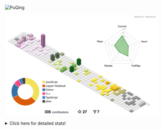 ![PuQing](https://user-images.githubusercontent.com/27223114/171565019-9a56fae6-b08b-421f-99db-7e830da42371.png)

![](./profile-3d-contrib/profile-season-animate.svg)

<details>
<summary>Click here for detailed stats!</summary>

<!--START_SECTION:waka-->
**I'm a Night 🦉** 

```text
🌞 Morning                43 commits          ██░░░░░░░░░░░░░░░░░░░░░░░   07.95 % 
🌆 Daytime                198 commits         █████████░░░░░░░░░░░░░░░░   36.60 % 
🌃 Evening                118 commits         █████░░░░░░░░░░░░░░░░░░░░   21.81 % 
🌙 Night                  182 commits         ████████░░░░░░░░░░░░░░░░░   33.64 % 
```


📊 **This Week I Spent My Time On** 

```text
💬 Programming Languages: 
C++                      9 hrs 46 mins       ████████████░░░░░░░░░░░░░   47.28 % 
Python                   8 hrs 47 mins       ███████████░░░░░░░░░░░░░░   42.58 % 
Jupyter Notebook         39 mins             █░░░░░░░░░░░░░░░░░░░░░░░░   03.16 % 
Markdown                 33 mins             █░░░░░░░░░░░░░░░░░░░░░░░░   02.70 % 
TOML                     23 mins             ░░░░░░░░░░░░░░░░░░░░░░░░░   01.92 % 

🔥 Editors: 
VS Code                  20 hrs 39 mins      █████████████████████████   100.00 % 

💻 Operating System: 
WSL                      19 hrs 31 mins      ████████████████████████░   94.50 % 
Windows                  1 hr 8 mins         █░░░░░░░░░░░░░░░░░░░░░░░░   05.50 % 
```


<!--END_SECTION:waka-->
</details>
